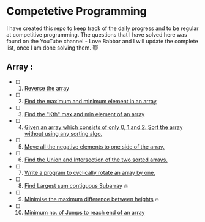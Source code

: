 # Competetive Programming
I have created this repo to keep track of the daily progress and to be regular at competitive programming.
The questions that I have solved here was found on the YouTube channel - Love Babbar and I will update the complete list, once I am done solving them. :innocent:

## Array :

- [ ] 1. [Reverse the array](https://www.geeksforgeeks.org/write-a-program-to-reverse-an-array-or-string/)
- [ ] 2. [Find the maximum and minimum element in an array](https://www.geeksforgeeks.org/maximum-and-minimum-in-an-array/)
- [ ] 3. [Find the "Kth" max and min element of an array](https://practice.geeksforgeeks.org/problems/kth-smallest-element/0)
- [ ] 4. [Given an array which consists of only 0, 1 and 2. Sort the array without using any sorting algo.](https://practice.geeksforgeeks.org/problems/sort-an-array-of-0s-1s-and-2s4231/1)
- [ ] 5. [Move all the negative elements to one side of the array.](https://www.geeksforgeeks.org/move-negative-numbers-beginning-positive-end-constant-extra-space/)
- [ ] 6. [Find the Union and Intersection of the two sorted arrays.](https://practice.geeksforgeeks.org/problems/union-of-two-arrays/0)
- [ ] 7. [Write a program to cyclically rotate an array by one.](https://practice.geeksforgeeks.org/problems/cyclically-rotate-an-array-by-one/0)
- [ ] 8. [Find Largest sum contiguous Subarray](https://practice.geeksforgeeks.org/problems/kadanes-algorithm/0) :fire:
- [ ] 9. [Minimise the maximum difference between heights](https://practice.geeksforgeeks.org/problems/minimize-the-heights3351/1) :fire:
- [ ] 10. [Minimum no. of Jumps to reach end of an array](https://practice.geeksforgeeks.org/problems/minimum-number-of-jumps/0)
